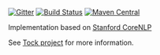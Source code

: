 [![Gitter](https://badges.gitter.im/tockchat/Lobby.svg)](https://gitter.im/tockchat/Lobby?utm_source=badge&utm_medium=badge&utm_campaign=pr-badge&utm_content=body_badge)
[![Build Status](https://travis-ci.org/theopenconversationkit/tock-corenlp.png)](https://travis-ci.org/theopenconversationkit/tock-corenlp)
[![Maven Central](https://img.shields.io/maven-central/v/ai.tock/tock-nlp-model-stanford.svg)](https://search.maven.org/search?q=tock-nlp-model-stanford)

Implementation based on [Stanford CoreNLP](https://stanfordnlp.github.io/CoreNLP/) 

See [Tock project](https://github.com/theopenconversationkit/tock) for more information.
